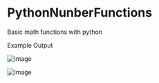 # PythonNunberFunctions
Basic math functions with python

Example Output

![image](https://user-images.githubusercontent.com/97081479/174227381-73551fa2-abde-4549-9855-01fada2eb937.png)


![image](https://user-images.githubusercontent.com/97081479/174227448-cb3843de-b5ae-497b-8d61-a8bac50dbd9f.png)

